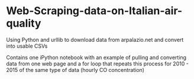 # Web-Scraping-data-on-Italian-air-quality
Using Python and urllib to download data from arpalazio.net and convert into usable CSVs

Contains one iPython notebook with an example of pulling and converting data from one web page and a for loop
that repeats this process for 2010 - 2015 of the same type of data (hourly CO concentration)
